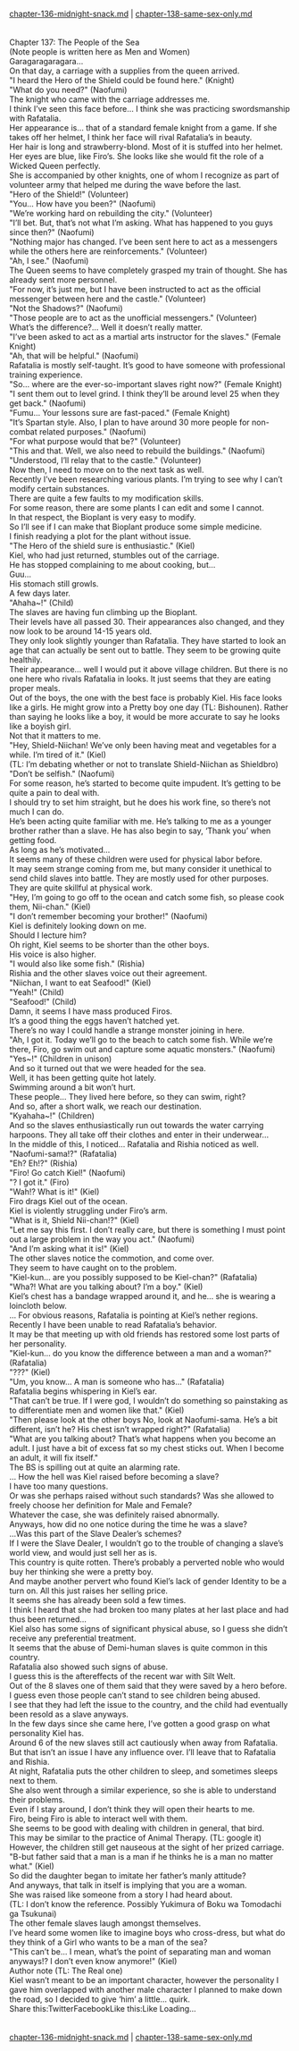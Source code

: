 [chapter-136-midnight-snack.md](./chapter-136-midnight-snack.md) | [chapter-138-same-sex-only.md](./chapter-138-same-sex-only.md) <br/>
<br/>
<br/>
Chapter 137: The People of the Sea<br/>
(Note people is written here as Men and Women)<br/>
Garagaragaragara…<br/>
On that day, a carriage with a supplies from the queen arrived.<br/>
"I heard the Hero of the Shield could be found here." (Knight)<br/>
"What do you need?" (Naofumi)<br/>
The knight who came with the carriage addresses me.<br/>
I think I’ve seen this face before… I think she was practicing swordsmanship with Rafatalia.<br/>
Her appearance is… that of a standard female knight from a game. If she takes off her helmet, I think her face will rival Rafatalia’s in beauty.<br/>
Her hair is long and strawberry-blond. Most of it is stuffed into her helmet.<br/>
Her eyes are blue, like Firo’s. She looks like she would fit the role of a Wicked Queen perfectly.<br/>
She is accompanied by other knights, one of whom I recognize as part of volunteer army that helped me during the wave before the last.<br/>
"Hero of the Shield!" (Volunteer)<br/>
"You… How have you been?" (Naofumi)<br/>
"We’re working hard on rebuilding the city." (Volunteer)<br/>
"I’ll bet. But, that’s not what I’m asking. What has happened to you guys since then?" (Naofumi)<br/>
"Nothing major has changed. I’ve been sent here to act as a messengers while the others here are reinforcements." (Volunteer)<br/>
"Ah, I see." (Naofumi)<br/>
The Queen seems to have completely grasped my train of thought. She has already sent more personnel.<br/>
"For now, it’s just me, but I have been instructed to act as the official messenger between here and the castle." (Volunteer)<br/>
"Not the Shadows?" (Naofumi)<br/>
"Those people are to act as the unofficial messengers." (Volunteer)<br/>
What’s the difference?… Well it doesn’t really matter.<br/>
"I’ve been asked to act as a martial arts instructor for the slaves." (Female Knight)<br/>
"Ah, that will be helpful." (Naofumi)<br/>
Rafatalia is mostly self-taught. It’s good to have someone with professional training experience.<br/>
"So… where are the ever-so-important slaves right now?" (Female Knight)<br/>
"I sent them out to level grind. I think they’ll be around level 25 when they get back." (Naofumi)<br/>
"Fumu… Your lessons sure are fast-paced." (Female Knight)<br/>
"It’s Spartan style. Also, I plan to have around 30 more people for non-combat related purposes." (Naofumi)<br/>
"For what purpose would that be?" (Volunteer)<br/>
"This and that. Well, we also need to rebuild the buildings." (Naofumi)<br/>
"Understood, I’ll relay that to the castle." (Volunteer)<br/>
Now then, I need to move on to the next task as well.<br/>
Recently I’ve been researching various plants. I’m trying to see why I can’t modify certain substances.<br/>
There are quite a few faults to my modification skills.<br/>
For some reason, there are some plants I can edit and some I cannot.<br/>
In that respect, the Bioplant is very easy to modify.<br/>
So I’ll see if I can make that Bioplant produce some simple medicine.<br/>
I finish readying a plot for the plant without issue.<br/>
"The Hero of the shield sure is enthusiastic." (Kiel)<br/>
Kiel, who had just returned, stumbles out of the carriage.<br/>
He has stopped complaining to me about cooking, but…<br/>
Guu…<br/>
His stomach still growls.<br/>
A few days later.<br/>
"Ahaha~!" (Child)<br/>
The slaves are having fun climbing up the Bioplant.<br/>
Their levels have all passed 30. Their appearances also changed, and they now look to be around 14-15 years old.<br/>
They only look slightly younger than Rafatalia. They have started to look an age that can actually be sent out to battle. They seem to be growing quite healthily.<br/>
Their appearance… well I would put it above village children. But there is no one here who rivals Rafatalia in looks. It just seems that they are eating proper meals.<br/>
Out of the boys, the one with the best face is probably Kiel. His face looks like a girls. He might grow into a Pretty boy one day (TL: Bishounen). Rather than saying he looks like a boy, it would be more accurate to say he looks like a boyish girl.<br/>
Not that it matters to me.<br/>
"Hey, Shield-Niichan! We’ve only been having meat and vegetables for a while. I’m tired of it." (Kiel)<br/>
(TL: I’m debating whether or not to translate Shield-Niichan as Shieldbro)<br/>
"Don’t be selfish." (Naofumi)<br/>
For some reason, he’s started to become quite impudent. It’s getting to be quite a pain to deal with.<br/>
I should try to set him straight, but he does his work fine, so there’s not much I can do.<br/>
He’s been acting quite familiar with me. He’s talking to me as a younger brother rather than a slave. He has also begin to say, ‘Thank you’ when getting food.<br/>
As long as he’s motivated…<br/>
It seems many of these children were used for physical labor before.<br/>
It may seem strange coming from me, but many consider it unethical to send child slaves into battle. They are mostly used for other purposes.<br/>
They are quite skillful at physical work.<br/>
"Hey, I’m going to go off to the ocean and catch some fish, so please cook them, Nii-chan." (Kiel)<br/>
"I don’t remember becoming your brother!" (Naofumi)<br/>
Kiel is definitely looking down on me.<br/>
Should I lecture him?<br/>
Oh right, Kiel seems to be shorter than the other boys.<br/>
His voice is also higher.<br/>
"I would also like some fish." (Rishia)<br/>
Rishia and the other slaves voice out their agreement.<br/>
"Niichan, I want to eat Seafood!" (Kiel)<br/>
"Yeah!" (Child)<br/>
"Seafood!" (Child)<br/>
Damn, it seems I have mass produced Firos.<br/>
It’s a good thing the eggs haven’t hatched yet.<br/>
There’s no way I could handle a strange monster joining in here.<br/>
"Ah, I got it. Today we’ll go to the beach to catch some fish. While we’re there, Firo, go swim out and capture some aquatic monsters." (Naofumi)<br/>
"Yes~!" (Children in unison)<br/>
And so it turned out that we were headed for the sea.<br/>
Well, it has been getting quite hot lately.<br/>
Swimming around a bit won’t hurt.<br/>
These people… They lived here before, so they can swim, right?<br/>
And so, after a short walk, we reach our destination.<br/>
"Kyahaha~!" (Children)<br/>
And so the slaves enthusiastically run out towards the water carrying harpoons. They all take off their clothes and enter in their underwear…<br/>
In the middle of this, I noticed… Rafatalia and Rishia noticed as well.<br/>
"Naofumi-sama!?" (Rafatalia)<br/>
"Eh? Eh!?" (Rishia)<br/>
"Firo! Go catch Kiel!" (Naofumi)<br/>
"? I got it." (Firo)<br/>
"Wah!? What is it!" (Kiel)<br/>
Firo drags Kiel out of the ocean.<br/>
Kiel is violently struggling under Firo’s arm.<br/>
"What is it, Shield Nii-chan!?" (Kiel)<br/>
"Let me say this first. I don’t really care, but there is something I must point out a large problem in the way you act." (Naofumi)<br/>
"And I’m asking what it is!" (Kiel)<br/>
The other slaves notice the commotion, and come over.<br/>
They seem to have caught on to the problem.<br/>
"Kiel-kun… are you possibly supposed to be Kiel-chan?" (Rafatalia)<br/>
"Wha?! What are you talking about? I’m a boy." (Kiel)<br/>
Kiel’s chest has a bandage wrapped around it, and he… she is wearing a loincloth below.<br/>
… For obvious reasons, Rafatalia is pointing at Kiel’s nether regions.<br/>
Recently I have been unable to read Rafatalia’s behavior.<br/>
It may be that meeting up with old friends has restored some lost parts of her personality.<br/>
"Kiel-kun… do you know the difference between a man and a woman?" (Rafatalia)<br/>
"???" (Kiel)<br/>
"Um, you know… A man is someone who has…" (Rafatalia)<br/>
Rafatalia begins whispering in Kiel’s ear.<br/>
"That can’t be true. If I were god, I wouldn’t do something so painstaking as to differentiate men and women like that." (Kiel)<br/>
"Then please look at the other boys No, look at Naofumi-sama. He’s a bit different, isn’t he? His chest isn’t wrapped right?" (Rafatalia)<br/>
"What are you talking about? That’s what happens when you become an adult. I just have a bit of excess fat so my chest sticks out. When I become an adult, it will fix itself."<br/>
The BS is spilling out at quite an alarming rate.<br/>
… How the hell was Kiel raised before becoming a slave?<br/>
I have too many questions.<br/>
Or was she perhaps raised without such standards? Was she allowed to freely choose her definition for Male and Female?<br/>
Whatever the case, she was definitely raised abnormally.<br/>
Anyways, how did no one notice during the time he was a slave?<br/>
…Was this part of the Slave Dealer’s schemes?<br/>
If I were the Slave Dealer, I wouldn’t go to the trouble of changing a slave’s world view, and would just sell her as is.<br/>
This country is quite rotten. There’s probably a perverted noble who would buy her thinking she were a pretty boy.<br/>
And maybe another pervert who found Kiel’s lack of gender Identity to be a turn on. All this just raises her selling price.<br/>
It seems she has already been sold a few times.<br/>
I think I heard that she had broken too many plates at her last place and had thus been returned…<br/>
Kiel also has some signs of significant physical abuse, so I guess she didn’t receive any preferential treatment.<br/>
It seems that the abuse of Demi-human slaves is quite common in this country.<br/>
Rafatalia also showed such signs of abuse.<br/>
I guess this is the aftereffects of the recent war with Silt Welt.<br/>
Out of the 8 slaves one of them said that they were saved by a hero before.<br/>
I guess even those people can’t stand to see children being abused.<br/>
I see that they had left the issue to the country, and the child had eventually been resold as a slave anyways.<br/>
In the few days since she came here, I’ve gotten a good grasp on what personality Kiel has.<br/>
Around 6 of the new slaves still act cautiously when away from Rafatalia.<br/>
But that isn’t an issue I have any influence over. I’ll leave that to Rafatalia and Rishia.<br/>
At night, Rafatalia puts the other children to sleep, and sometimes sleeps next to them.<br/>
She also went through a similar experience, so she is able to understand their problems.<br/>
Even if I stay around, I don’t think they will open their hearts to me.<br/>
Firo, being Firo is able to interact well with them.<br/>
She seems to be good with dealing with children in general, that bird.<br/>
This may be similar to the practice of Animal Therapy. (TL: google it)<br/>
However, the children still get nauseous at the sight of her prized carriage.<br/>
"B-but father said that a man is a man if he thinks he is a man no matter what." (Kiel)<br/>
So did the daughter began to imitate her father’s manly attitude?<br/>
And anyways, that talk in itself is implying that you are a woman.<br/>
She was raised like someone from a story I had heard about.<br/>
(TL: I don’t know the reference. Possibly Yukimura of Boku wa Tomodachi ga Tsukunai)<br/>
The other female slaves laugh amongst themselves.<br/>
I’ve heard some women like to imagine boys who cross-dress, but what do they think of a Girl who wants to be a man of the sea?<br/>
"This can’t be… I mean, what’s the point of separating man and woman anyways!? I don’t even know anymore!" (Kiel)<br/>
Author note (TL: The Real one)<br/>
Kiel wasn’t meant to be an important character, however the personality I gave him overlapped with another male character I planned to make down the road, so I decided to give ‘him’ a little… quirk.<br/>
Share this:TwitterFacebookLike this:Like Loading... <br/>
<br/>
<br/>
[chapter-136-midnight-snack.md](./chapter-136-midnight-snack.md) | [chapter-138-same-sex-only.md](./chapter-138-same-sex-only.md) <br/>

